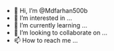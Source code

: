 - 👋 Hi, I’m @Mdfarhan500b
- 👀 I’m interested in ...
- 🌱 I’m currently learning ...
- 💞️ I’m looking to collaborate on ...
- 📫 How to reach me ...

<!---
Mdfarhan500b/Mdfarhan500b is a ✨ special ✨ repository because its `README.md` (this file) appears on your GitHub profile.
You can click the Preview link to take a look at your changes.
--->
